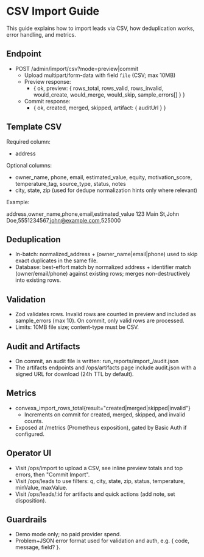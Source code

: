 # CSV Import Guide

This guide explains how to import leads via CSV, how deduplication works, error handling, and metrics.

## Endpoint

- POST /admin/import/csv?mode=preview|commit
  - Upload multipart/form-data with field `file` (CSV; max 10MB)
  - Preview response:
    - { ok, preview: { rows_total, rows_valid, rows_invalid, would_create, would_merge, would_skip, sample_errors[] } }
  - Commit response:
    - { ok, created, merged, skipped, artifact: { auditUrl } }

## Template CSV

Required column:
- address

Optional columns:
- owner_name, phone, email, estimated_value, equity, motivation_score, temperature_tag, source_type, status, notes
- city, state, zip (used for dedupe normalization hints only where relevant)

Example:

address,owner_name,phone,email,estimated_value
123 Main St,John Doe,5551234567,john@example.com,525000

## Deduplication

- In-batch: normalized_address + (owner_name|email|phone) used to skip exact duplicates in the same file.
- Database: best-effort match by normalized address + identifier match (owner/email/phone) against existing rows; merges non-destructively into existing rows.

## Validation

- Zod validates rows. Invalid rows are counted in preview and included as sample_errors (max 10). On commit, only valid rows are processed.
- Limits: 10MB file size; content-type must be CSV.

## Audit and Artifacts

- On commit, an audit file is written: run_reports/import_<timestamp>/audit.json
- The artifacts endpoints and /ops/artifacts page include audit.json with a signed URL for download (24h TTL by default).

## Metrics

- convexa_import_rows_total{result="created|merged|skipped|invalid"}
  - Increments on commit for created, merged, skipped, and invalid counts.
- Exposed at /metrics (Prometheus exposition), gated by Basic Auth if configured.

## Operator UI

- Visit /ops/import to upload a CSV, see inline preview totals and top errors, then "Commit Import".
- Visit /ops/leads to use filters: q, city, state, zip, status, temperature, minValue, maxValue.
- Visit /ops/leads/:id for artifacts and quick actions (add note, set disposition).

## Guardrails

- Demo mode only; no paid provider spend.
- Problem+JSON error format used for validation and auth, e.g. { code, message, field? }.
